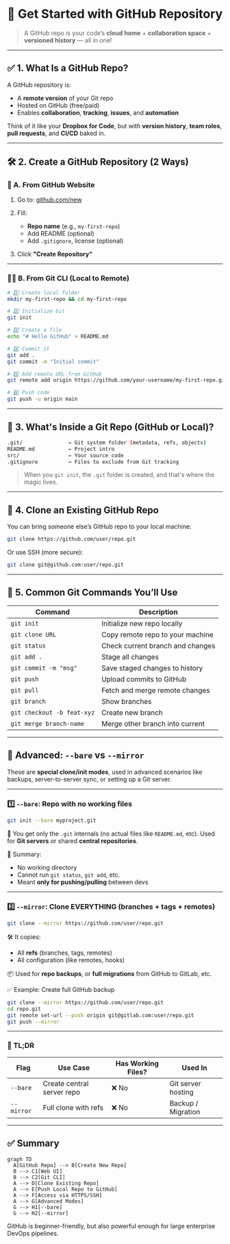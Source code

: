 # 🚀 Get Started with GitHub Repository

> A GitHub repo is your code’s **cloud home** + **collaboration space** + **versioned history** — all in one!

---

## ✅ 1. What Is a GitHub Repo?

A GitHub repository is:

- A **remote version** of your Git repo
- Hosted on GitHub (free/paid)
- Enables **collaboration**, **tracking**, **issues**, and **automation**

Think of it like your **Dropbox for Code**, but with **version history**, **team roles**, **pull requests**, and **CI/CD** baked in.

---

## 🛠️ 2. Create a GitHub Repository (2 Ways)

### 🧍 A. From GitHub Website

1. Go to: [github.com/new](https://github.com/new)
2. Fill:

   - **Repo name** (e.g., `my-first-repo`)
   - Add README (optional)
   - Add `.gitignore`, license (optional)

3. Click **"Create Repository"**

---

### 🧑‍💻 B. From Git CLI (Local to Remote)

```bash
# 1️⃣ Create local folder
mkdir my-first-repo && cd my-first-repo

# 2️⃣ Initialize Git
git init

# 3️⃣ Create a file
echo "# Hello GitHub" > README.md

# 4️⃣ Commit it
git add .
git commit -m "Initial commit"

# 5️⃣ Add remote URL from GitHub
git remote add origin https://github.com/your-username/my-first-repo.git

# 6️⃣ Push code
git push -u origin main
```

---

## 📂 3. What's Inside a Git Repo (GitHub or Local)?

```bash
.git/               ← Git system folder (metadata, refs, objects)
README.md           ← Project intro
src/                ← Your source code
.gitignore          ← Files to exclude from Git tracking
```

> When you `git init`, the `.git` folder is created, and that's where the magic lives.

---

## 🔁 4. Clone an Existing GitHub Repo

You can bring someone else’s GitHub repo to your local machine:

```bash
git clone https://github.com/user/repo.git
```

Or use SSH (more secure):

```bash
git clone git@github.com:user/repo.git
```

---

## 🧠 5. Common Git Commands You’ll Use

| Command                    | Description                      |
| -------------------------- | -------------------------------- |
| `git init`                 | Initialize new repo locally      |
| `git clone URL`            | Copy remote repo to your machine |
| `git status`               | Check current branch and changes |
| `git add .`                | Stage all changes                |
| `git commit -m "msg"`      | Save staged changes to history   |
| `git push`                 | Upload commits to GitHub         |
| `git pull`                 | Fetch and merge remote changes   |
| `git branch`               | Show branches                    |
| `git checkout -b feat-xyz` | Create new branch                |
| `git merge branch-name`    | Merge other branch into current  |

---

## 🎯 Advanced: `--bare` vs `--mirror`

These are **special clone/init modes**, used in advanced scenarios like backups, server-to-server sync, or setting up a Git server.

---

### 1️⃣ `--bare`: Repo with **no working files**

```bash
git init --bare myproject.git
```

📁 You get only the `.git` internals (no actual files like `README.md`, etc).
Used for **Git servers** or shared **central repositories**.

🧠 Summary:

- No working directory
- Cannot run `git status`, `git add`, etc.
- Meant **only for pushing/pulling** between devs

---

### 2️⃣ `--mirror`: Clone EVERYTHING (branches + tags + remotes)

```bash
git clone --mirror https://github.com/user/repo.git
```

🛠️ It copies:

- All **refs** (branches, tags, remotes)
- All configuration (like remotes, hooks)

📦 Used for **repo backups**, or **full migrations** from GitHub to GitLab, etc.

✅ Example: Create full GitHub backup

```bash
git clone --mirror https://github.com/user/repo.git
cd repo.git
git remote set-url --push origin git@gitlab.com:user/repo.git
git push --mirror
```

---

### 🤔 TL;DR

| Flag       | Use Case                   | Has Working Files? | Used In            |
| ---------- | -------------------------- | ------------------ | ------------------ |
| `--bare`   | Create central server repo | ❌ No              | Git server hosting |
| `--mirror` | Full clone with refs       | ❌ No              | Backup / Migration |

---

## ✅ Summary

```mermaid
graph TD
  A[GitHub Repo] --> B[Create New Repo]
  B --> C1[Web UI]
  B --> C2[Git CLI]
  A --> D[Clone Existing Repo]
  A --> E[Push Local Repo to GitHub]
  A --> F[Access via HTTPS/SSH]
  A --> G[Advanced Modes]
  G --> H1[--bare]
  G --> H2[--mirror]
```

GitHub is beginner-friendly, but also powerful enough for large enterprise DevOps pipelines.
